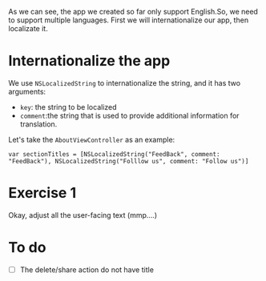 As we can see, the app we created so far only support English.So, we need to support multiple languages. First we will internationalize our app, then localizate it.

# Internationalize the app

We use `NSLocalizedString` to internationalize the string, and it has two arguments:

* `key`: the string to be localized
* `comment`:the string that is used to provide additional information for translation.

Let's take the `AboutViewController` as an example:

```sw
var sectionTitles = [NSLocalizedString("FeedBack", comment: "FeedBack"), NSLocalizedString("Folllow us", comment: "Follow us")]
```

# Exercise 1

Okay, adjust all the user-facing text (mmp....)







# To do

- [ ] The delete/share action do not have title